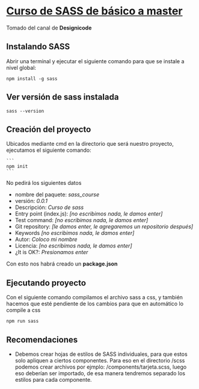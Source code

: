 # [Curso de SASS de básico a master](https://www.youtube.com/playlist?list=PLy7TtEmBFusKPlehbCaSyIl8OA2lf4Krh)
Tomado del canal de **Designicode**

## Instalando SASS
Abrir una terminal y ejecutar el siguiente comando para que se instale a nivel global:
```
npm install -g sass
```

## Ver versión de sass instalada
```
sass --version
```

## Creación del proyecto
Ubicados mediante cmd en la directorio que será nuestro proyecto, ejecutamos el siguiente comando:

    ```
    npm init
    ```
No pedirá los siguientes datos
- nombre del paquete: *sass_course*
- versión: *0.0.1*
- Descripción: *Curso de sass*
- Entry point (index.js): *[no escribimos nada, le damos enter]*
- Test command: *[no escribimos nada, le damos enter]*
- Git repository: *[le damos enter, le agregaremos un repositorio después]*
- Keywords *[no escribimos nada, le damos enter]*
- Autor: *Coloco mi nombre*
- Licencia: *[no escribimos nada, le damos enter]*
- ¿It is OK?: *Presionamos enter*

Con esto nos habrá creado un **package.json**

## Ejecutando proyecto

Con el siguiente comando compilamos el archivo sass a css, y también
hacemos que esté pendiente de los cambios para que en automático lo compile a css
```
npm run sass
```

## Recomendaciones
- Debemos crear hojas de estilos de SASS individuales, para que estos
  solo apliquen a ciertos componentes. Para eso en el directorio 
  /scss podemos crear archivos por ejmplo: /components/tarjeta.scss, 
  luego eso deberían ser importado, de esa manera tendremos separado los
  estilos para cada componente.